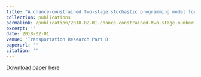 ```yaml
---
title: "A chance-constrained two-stage stochastic programming model for humanitarian relief network design"
collection: publications
permalink: /publication/2018-02-01-chance-constrained-two-stage-number-2
excerpt: ''
date: 2018-02-01
venue: 'Transportation Research Part B'
paperurl: ''
citation: ''
---
```


[Download paper here](https://doi.org/10.1016/j.trb.2017.12.002)

